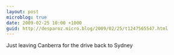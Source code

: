 ```yaml
---
layout: post
microblog: true
date: 2009-02-25 10:00 +1000
guid: http://desparoz.micro.blog/2009/02/25/t1247565547.html
---
```

Just leaving Canberra for the drive back to Sydney

